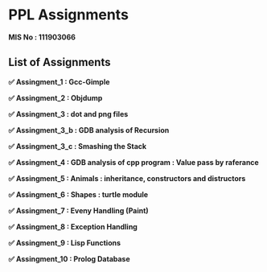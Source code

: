 # PPL Assignments

<b>MIS No : 111903066<b>

<H2>List of Assignments</H2>

✅ Assingment_1 : Gcc-Gimple
  
✅ Assingment_2 : Objdump

✅ Assingment_3 : dot and png files 
  
✅ Assingment_3_b : GDB analysis of Recursion 
  
✅ Assingment_3_c : Smashing the Stack 
  
✅ Assingment_4 : GDB analysis of cpp program : Value pass by raferance

✅ Assingment_5 : Animals : inheritance, constructors and distructors
  
✅ Assingment_6 : Shapes : turtle module

✅ Assingment_7 : Eveny Handling (Paint)
  
✅ Assingment_8 : Exception Handling

✅ Assingment_9 : Lisp Functions
  
✅ Assingment_10 : Prolog Database
